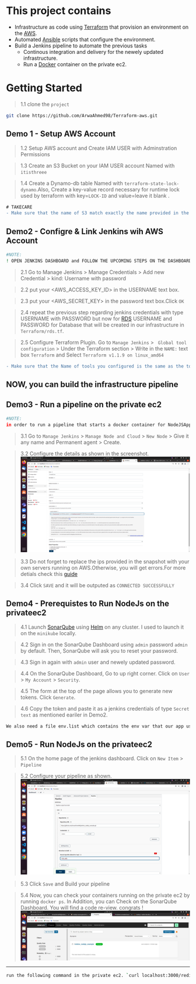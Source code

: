 
# This project contains 
* Infrastructure as code using [Terraform](https://www.terraform.io/) that provision an environment on the [AWS](https://aws.amazon.com/console/).
* Automated [Ansible](https://docs.ansible.com/) scripts that configure the environment.
* Build a Jenkins pipeline to automate the previous tasks
    * Continous integration and delivery for the newely updated infrastructure. 
    * Run a [Docker](https://docs.docker.com/) container on the private ec2. 
# Getting Started
> 1.1 clone the `project` 
 ```bash
git clone https://github.com/ArwaAhmed98/Terraform-aws.git
```

## Demo 1 - Setup AWS Account

> 1.2 Setup AWS account and Create IAM USER with Adminstration Permissions

> 1.3 Create an S3 Bucket on your IAM USER account Named with `itisthreee`

> 1.4 Create a Dynamo-db table Named with `terraform-state-lock-dynamo`.Also, Create a key-value record necessary for runtime lock used by terraform with key=`LOCK-ID` and value=leave it blank .
```diff
# TAKECARE
- Make sure that the name of S3 match exactly the name provided in the `Terraform/backend.tf` and Also the region you are working on AWS match the same region provided in `Terraform/terraform.tfvars`.Otherwise, you will get errors.
```
## Demo2 - Configre & Link Jenkins wih AWS Account
```bash
#NOTE:
! OPEN JENKINS DASHBOARD and FOLLOW THE UPCOMING STEPS ON THE DASHBOARD
```
> 2.1 Go to Manage Jenkins > Manage Credentials > Add new Credential > kind: Username with password

> 2.2 put your <AWS_ACCESS_KEY_ID> in the USERNAME text box.

> 2.3 put your <AWS_SECRET_KEY> in the password text box.Click `OK`

> 2.4 repeat the previous step regarding jenkins credentials with type USERNAME with PASSWORD but now for [RDS](https://aws.amazon.com/rds/sqlserver/) USERNAME and PASSWORD for Database that will be created in our infrastructure in `Terraform/rds.tf`.

> 2.5 Configure Terraform Plugin. Go to `Manage Jenkins` > ` Global tool configuration` > Under the Terraform section >  Write in the `NAME:` text box `Terraform` and Select `Terraform v1.1.9 on linux_amd64`
```diff
- Make sure that the Name of tools you configured is the same as the tool Name in the infrastructure pipeline.Otherwise you will get errors.
```
## NOW, you can build the infrastructure pipeline
## Demo3 - Run a pipeline on the private ec2 
```bash
#NOTE:
in order to run a pipeline that starts a docker container for NodeJSApp. we have to connect the private ec2 as a slave for the jenkins FIRST
```
> 3.1 Go to `Manage Jenkins` > `Manage Node and Cloud` > `New Node` > Give it any name and Permanent agent > Create.

> 3.2 Configure the details as shown in the screenshot.
![MarineGEO circle logo](/images/slavesnap.png)

> 3.3 Do not forget to replace the ips provided in the snapshot with your own servers running on AWS.Otherwise, you will get errors.For more detials check this [guide](https://blog.ruanbekker.com/blog/2020/10/26/use-a-ssh-jump-host-with-ansible/)

> 3.4 Click `SAVE` and it will be outputed as `CONNECTED SUCCESSFULLY`
## Demo4 - Prerequistes to Run NodeJs on the privateec2 
> 4.1 Launch [SonarQube](https://www.sonarqube.org/features/multi-languages/?gads_campaign=Row1-SonarQube&gads_ad_group=Multi-Language&gads_keyword=c%20sonarqube&gclid=EAIaIQobChMIo8f2xfij-AIVbY9oCR0odApTEAAYASAAEgKItvD_BwE) using [Helm](https://helm.sh/docs/) on any cluster. I used to launch it on the `minikube` locally.

> 4.2 Sign in on the SonarQube Dashboard using `admin` password `admin` by default. Then, SonarQube will ask you to reset your password.

> 4.3 Sign in again with `admin` user and newely updated password.

> 4.4 On the SonarQube Dashboard, Go to up right corner. Click on `User` > `My Account` > `Security`.

> 4.5 The form at the top of the page allows you to generate new tokens. Click `Generate`.

> 4.6 Copy the token and paste it as a jenkins credentials of type `Secret text` as mentioned eariler in Demo2.
```bash
We also need a file env.list which contains the env var that our app use in "rds_redis" branch. So, we automated this step in the AnsibleAutomation/start.sh in order to get right response whenever do curl localhost:3000/db in the private ec2
```
## Demo5 - Run NodeJs on the privateec2 
> 5.1  On the home page of the jenkins dashboard. Click on `New Item` > `Pipeline` 

> 5.2 Configure your pipeline as shown.![MarineGEO circle logo](/images/pipelinecreation.png "MarineGEO logo")

> 5.3 Click `Save` and Build your pipeline

> 5.4 Now, you can check your containers running on the private ec2 by running `docker ps`. In Addition, you can Check on the SonarQube Dashboard. You will find a code re-view. congrats ! ![MarineGEO circle logo](/images/sonarqube.jpg "MarineGEO logo")
---
```bash
run the following command in the private ec2. `curl localhost:3000/redis` you have to get "redis connected successfully"
```